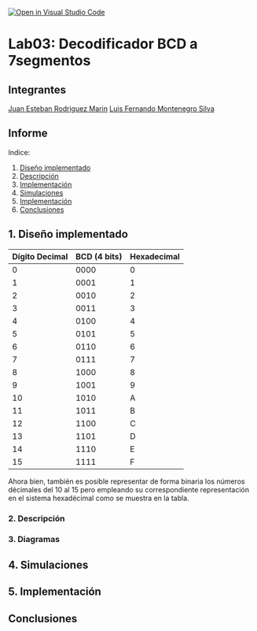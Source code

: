 [![Open in Visual Studio Code](https://classroom.github.com/assets/open-in-vscode-2e0aaae1b6195c2367325f4f02e2d04e9abb55f0b24a779b69b11b9e10269abc.svg)](https://classroom.github.com/online_ide?assignment_repo_id=19743716&assignment_repo_type=AssignmentRepo)
# Lab03: Decodificador BCD a 7segmentos


## Integrantes 

[Juan Esteban Rodriguez Marin](https://github.com/Esteban-dido)
[Luis Fernando Montenegro Silva](https://github.com/luisfer13672)

## Informe

Indice:

1. [Diseño implementado](#1-diseño-implementado)
2. [Descripción](#2-descripción)
3. [Implementación](#3-diagramas)
4. [Simulaciones](#4-simulaciones)
5. [Implementación](#5-implementación)
6. [Conclusiones](#conclusiones)

## 1. Diseño implementado

| Dígito Decimal | BCD (4 bits) | Hexadecimal |
|----------------|-------------|-------------|
|       0        |    0000     |      0      |
|       1        |    0001     |      1      |
|       2        |    0010     |      2      |
|       3        |    0011     |      3      |
|       4        |    0100     |      4      |
|       5        |    0101     |      5      |
|       6        |    0110     |      6      |
|       7        |    0111     |      7      |
|       8        |    1000     |      8      |
|       9        |    1001     |      9      |
|      10        |    1010     |      A      |
|      11        |    1011     |      B      |
|      12        |    1100     |      C      |
|      13        |    1101     |      D      |
|      14        |    1110     |      E      |
|      15        |    1111     |      F      |

Ahora bien, también es posible representar de forma binaria los números décimales del 10 al 15 pero empleando su correspondiente representación en el sistema hexadécimal como se muestra en la tabla.

### 2. Descripción

### 3. Diagramas


## 4. Simulaciones 


## 5. Implementación


## Conclusiones




